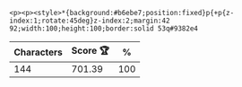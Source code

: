 `<p><p><style>*{background:#b6ebe7;position:fixed}p{+p{z-index:1;rotate:45deg}z-index:2;margin:42 92;width:100;height:100;border:solid 53q#9382e4`

| Characters | Score 🏆 | %   |
| ---------- | -------- | --- |
| 144        | 701.39   | 100 |
